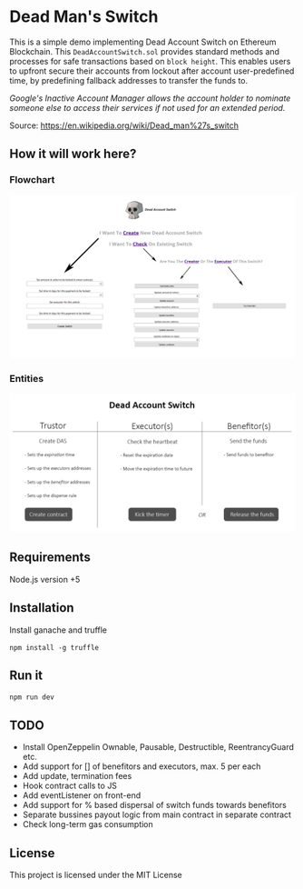 # Dead Man's Switch

This is a simple demo implementing Dead Account Switch on Ethereum Blockchain.
This ```DeadAccountSwitch.sol``` provides standard methods and processes for safe transactions based on `block height`. This enables users to upfront secure their accounts from lockout after account user-predefined time, by predefining fallback addresses to transfer the funds to.

*Google's Inactive Account Manager allows the account holder to nominate someone else to access their services if not used for an extended period.*

Source: https://en.wikipedia.org/wiki/Dead_man%27s_switch

## How it will work here?

### Flowchart

![Dead Account Switch Flowchart](flowchart.png)

### Entities

![Dead Account Switch Entities](das.png)
## Requirements

Node.js version +5

## Installation

Install ganache and truffle
```
npm install -g truffle
```
## Run it

```
npm run dev
```

## TODO
- Install OpenZeppelin Ownable, Pausable, Destructible, ReentrancyGuard etc.
- Add support for [] of benefitors and executors, max. 5 per each 
- Add update, termination fees
- Hook contract calls to JS
- Add eventListener on front-end
- Add support for % based dispersal of switch funds towards benefitors
- Separate bussines payout logic from main contract in separate contract
- Check long-term gas consumption

## License

This project is licensed under the MIT License

